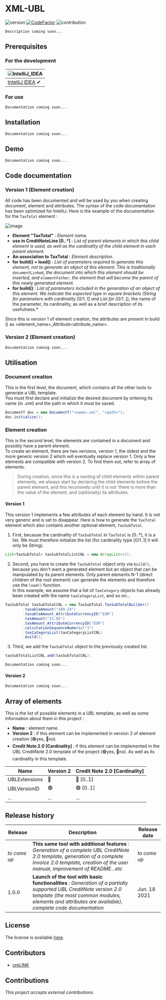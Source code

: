 # XML-UBL

![version](https://img.shields.io/badge/version-1.0.0-blue.svg)
[![CodeFactor](https://www.codefactor.io/repository/github/orelink/xml-ubl/badge?s=03295c42823b0c8be2bb295524bc2791b93da76d)](https://www.codefactor.io/repository/github/orelink/xml-ubl)
![contribution](https://img.shields.io/badge/contribution-yes-green.svg)

`Description coming soon...` 

## Prerequisites

### For the development

![IntelliJ_IDEA](https://user-images.githubusercontent.com/35436186/77335680-c769b580-6d26-11ea-87c2-344ef53d79c5.png) |
--- |
[IntelliJ IDEA](https://www.jetbrains.com/idea/) ✔ |

### For use

`Documentation coming soon...` 

## Installation

`Documentation coming soon...` 

## Demo

`Documentation coming soon...`

## Code documentation

### Version 1 (Element creation)

All code has been documented and will be used by you when creating document, element and attributes. The syntax of the code documentation has been optimized for IntelliJ. Here is the example of the documentation for the `TaxTotal` element :

![image](https://user-images.githubusercontent.com/35436186/122730536-9c984500-d27a-11eb-827c-eb747f2f1290.png)

* **Element "TaxTotal"** : *Element name.*
* **use in CreditNoteLine [0..*]** : *List of parent elements in which this child element is used, as well as the cardinality of the child element in each parent element.*
* **An association to TaxTotal** : *Element description.*
* **for build() + load()** : *List of parameters required to generate this element, not to generate an object of this element. This is traditionally `documentLinked`, the document into which this element should be inserted, and `elementFather`, the element that will become the parent of this newly generated element.*
* **for build()** : *List of parameters included in the generation of an object of this element. We indicate the expected type in square brackets (String for parameters with cardinality [0/1..1] and List for [0/1..*]), the name of the parameter, its cardinality, as well as a brief description of its usefulness.*

Since this is version 1 of element creation, the attributes are present in build () as <element_name>_Attribute<attribute_name>.

### Version 2 (Element creation)

`Documentation coming soon...`

## Utilisation

### Document creation

This is the first level, the document, which contains all the other tools to generate a UBL template.<br>
You must first declare and initialize the desired document by entering its name (in .xml) and the path in which it must be saved.
```java
DocumentT doc = new DocumentT("<name>.xml", "<path>");
doc.initialize();
```

### Element creation

This is the second level, the elements are contained in a document and possibly have a parent element.<br>
To create an element, there are two versions, version 1, the oldest and the more generic version 2 which will eventually replace version 1. Only a few elements are compatible with version 2. To find them out, refer to array of elements.

> During creation, since this is a nesting of child elements within parent elements, we always start by declaring the child elements before the parent element, and this recursively until it is not 'there is more than the value of the element, and (optionally) its attributes.

#### Version 1

This version 1 implements a few attributes of each element by hand. It is not very generic and is set to disappear. Here is how to generate the `TaxTotal` element which also contains another optional element, `TaxSubTotal`.

1. First, because the cardinality of `TaxSubTotal` in `TaxTotal` is [0..*], it is a list. We must therefore initialize the list (for cardinality type [0/1..1] it will only be String).

```java
List<TaxSubTotal> taxSubTotalListCNL = new ArrayList<>();
```

2. Second, you have to create the `TaxSubTotal` object only via `build()`, because you don't want a generated element but an object that can be manipulated by its parent elements. Only parent elements N-1 (direct children of the root element) can generate the elements and therefore use the `load()` function.<br>
In this example, we assume that a list of `TaxCategory` objects has already been created with the name `taxCategoryList`, and so on...

```java
TaxSubTotal taxSubTotalCNL = new TaxSubTotal.TaxSubTotalBuilder()
        .taxableAmount("109.24")
        .taxableAmount_AttributeCurrencyID("EUR")
        .taxAmount("21.85")
        .taxAmount_AttributeCurrencyID("EUR")
        .calculationSequenceNumeric("1")
        .taxCategoryList(taxCategoryListCNL)
        .build();
```

3. Third, we add the `TaxSubTotal` object to the previously created list.

```java
taxSubTotalListCNL.add(taxSubTotalCNL);
```

`Documentation coming soon...`

#### Version 2

`Documentation coming soon...`

## Array of elements

This is the list of possible elements in a UBL template, as well as some information about them in this project :
* **Name** : element name.
* **Version 2** : if this element can be implemented in version 2 of element creation (🟢yes, 🔴no).
* **Credit Note 2.0 [Cardinality]** : if this element can be implemented in the UBL CreditNote 2.0 template of the project (🟢yes, 🔴no). As well as its cardinality in this template.

| Name | Version 2 | Credit Note 2.0 [Cardinality] |
| ------- | ----------- | ------------ |
| UBLExtensions | 🔴 | 🔴 [0..1] |
| UBLVersionID | 🟢 | 🟢 [0..1] |
| ... | ... | ... |

## Release history

| Release | Description | Release date |
| ------- | ----------- | ------------ |
|  *to come up*  | **This same tool with additional features** : *Generation of a complete UBL CreditNote 2.0 template, generation of a complete Invoice 2.0 template, creation of the user manual, improvement of README...etc* | *to come up* |
|  1.0.0  | **Launch of the tool with basic functionalities** : *Generation of a partially supported UBL CreditNote version 2.0 template (the most common modules, elements and attributes are available), complete code documentation* | Jun. 18 2021 |
    
## License

The license is available [here](https://github.com/oreLINK/XML-UBL/blob/master/LICENSE.md).

## Contributors

* [oreLINK](https://github.com/oreLINK)

## Contributions

<!---*This project doesn't accept external contributions.*--->
*This project accepts external contributions.*

